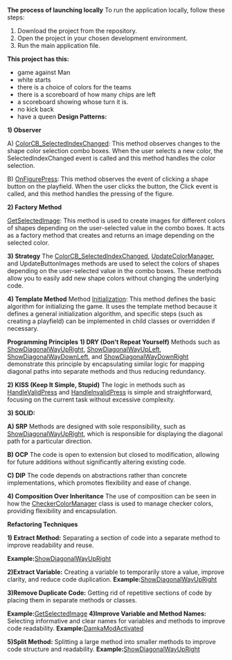 **The process of launching locally**
To run the application locally, follow these steps:

1) Download the project from the repository.
2) Open the project in your chosen development environment.
3) Run the main application file.

**This project has this:**
- game against Man
- white starts
- there is a choice of colors for the teams
- there is a scoreboard of how many chips are left
- a scoreboard showing whose turn it is.
- no kick back
- have a queen
**Design Patterns:**

**1) Observer**

A) [ColorCB_SelectedIndexChanged](CheckersGame/PrototypeCheckerGame.cs#L52): This method observes changes to the shape color selection combo boxes. When the user selects a new color, the SelectedIndexChanged event is called and this method handles the color selection.

B) [OnFigurePress](CheckersGame/PrototypeCheckerGame.cs#L237): This method observes the event of clicking a shape button on the playfield. When the user clicks the button, the Click event is called, and this method handles the pressing of the figure.


**2) Factory Method**

[GetSelectedImage](CheckersGame/PrototypeCheckerGame.cs#L64): This method is used to create images for different colors of shapes depending on the user-selected value in the combo boxes. It acts as a factory method that creates and returns an image depending on the selected color.


**3) Strategy**
The [ColorCB_SelectedIndexChanged](CheckersGame/PrototypeCheckerGame.cs#L52), [UpdateColorManager](CheckersGame/PrototypeCheckerGame.cs#L80), and UpdateButtonImages methods are used to select the colors of shapes depending on the user-selected value in the combo boxes. These methods allow you to easily add new shape colors without changing the underlying code.



**4) Template Method**
Method [Initialization](CheckersGame/PrototypeCheckerGame.cs#L150): This method defines the basic algorithm for initializing the game. It uses the template method because it defines a general initialization algorithm, and specific steps (such as creating a playfield) can be implemented in child classes or overridden if necessary.



**Programming Principles**
**1) DRY (Don't Repeat Yourself)**
Methods such as [ShowDiagonalWayUpRight](CheckersGame/PrototypeCheckerGame.cs#L348), [ShowDiagonalWayUpLeft](CheckersGame/PrototypeCheckerGame.cs#L367), [ShowDiagonalWayDownLeft](CheckersGame/PrototypeCheckerGame.cs#L386), and [ShowDiagonalWayDownRight](CheckersGame/PrototypeCheckerGame.cs#L405) demonstrate this principle by encapsulating similar logic for mapping diagonal paths into separate methods and thus reducing redundancy.


**2) KISS (Keep It Simple, Stupid)**
The logic in methods such as [HandleValidPress](CheckersGame/PrototypeCheckerGame.cs#L260) and [HandleInvalidPress](CheckersGame/PrototypeCheckerGame.cs#L284) is simple and straightforward, focusing on the current task without excessive complexity.

**3) SOLID:**

**A) SRP**
Methods are designed with sole responsibility, such as [ShowDiagonalWayUpRight](CheckersGame/PrototypeCheckerGame.cs#L348), which is responsible for displaying the diagonal path for a particular direction.

**B) OCP**
The code is open to extension but closed to modification, allowing for future additions without significantly altering existing code.

**C) DIP**
The code depends on abstractions rather than concrete implementations, which promotes flexibility and ease of change.


**4) Composition Over Inheritance**
The use of composition can be seen in how the [CheckerColorManager](CheckersGame/CheckerColorManager.cs#L348) class is used to manage checker colors, providing flexibility and encapsulation.



**Refactoring Techniques**

**1) Extract Method:** Separating a section of code into a separate method to improve readability and reuse.

**Example:**[ShowDiagonalWayUpRight](CheckersGame/CheckerColorManager.cs#L348) 

**2)Extract Variable:** Creating a variable to temporarily store a value, improve clarity, and reduce code duplication.
**Example:**[ShowDiagonalWayUpRight](CheckersGame/CheckerColorManager.cs#L348) 

**3)Remove Duplicate Code:** Getting rid of repetitive sections of code by placing them in separate methods or classes.

**Example:**[GetSelectedImage](CheckersGame/CheckerColorManager.cs#L64) 
**4)Improve Variable and Method Names:** Selecting informative and clear names for variables and methods to improve code readability.
**Example:**[DamkaModActivated](CheckersGame/CheckerColorManager.cs#L643) 

**5)Split Method:** Splitting a large method into smaller methods to improve code structure and readability.
**Example:**[ShowDiagonalWayUpRight](CheckersGame/CheckerColorManager.cs#L334) 



